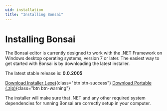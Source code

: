 ```yaml
---
uid: installation
title: "Installing Bonsai"
---
```


# Installing Bonsai

The Bonsai editor is currently designed to work with the .NET Framework on Windows desktop operating systems, version 7 or later. The easiest way to get started with Bonsai is by downloading the latest installer.

<!-- [RELEASE_INFO] The info below is generated automatically by .github/workflows/update-version.yml, don't modify it by hand! -->
The latest stable release is: **0.0.2005**

[<i class="fa fa-download"></i> Download Installer (.exe)](https://github.com/NgrDavid/bonsai/releases/download/0.0.2005/Bonsai-0.0.2005.exe){class="btn btn-success"}
[<i class="fa fa-download"></i> Download Portable (.zip)](https://github.com/NgrDavid/bonsai/releases/download/0.0.2005/Bonsai.zip){class="btn btn-warning"}
<!-- [/RELEASE_INFO] -->

The installer will make sure that .NET and any other required system dependencies for running Bonsai are correctly setup in your computer.